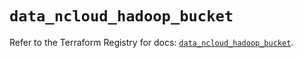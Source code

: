 # `data_ncloud_hadoop_bucket`

Refer to the Terraform Registry for docs: [`data_ncloud_hadoop_bucket`](https://registry.terraform.io/providers/navercloudplatform/ncloud/4.0.4/docs/data-sources/hadoop_bucket).
